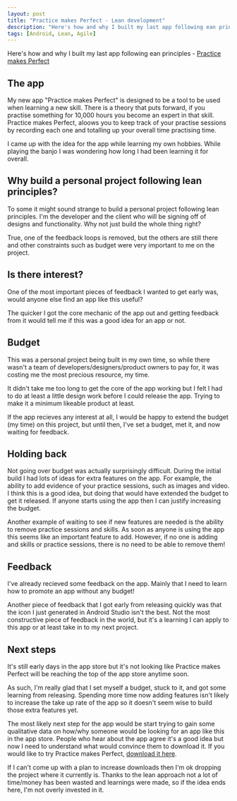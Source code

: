 ```yaml
---
layout: post
title: "Practice makes Perfect - Lean development"
description: "Here's how and why I built my last app following ean principles - Practice makes Perfect"
tags: [Android, Lean, Agile]
---
```


Here's how and why I built my last app following ean principles - [Practice makes Perfect](https://play.google.com/store/apps/details?id=com.mtdevelopment.practicemakesperfect)

## The app

My new app "Practice makes Perfect" is designed to be a tool to be used when learning a new skill. There is a theory that puts forward, if you practise something for 10,000 hours you become an expert in that skill. Practice makes Perfect, aloows you to keep track of your practise sessions by recording each one and totalling up your overall time practising time.

I came up with the idea for the app while learning my own hobbies. While playing the banjo I was wondering how long I had been learning it for overall.

## Why build a personal project following lean principles?

To some it might sound strange to build a personal project following lean principles. I'm the developer and the client who will be signing off of designs and functionality. Why not just build the whole thing right?

True, one of the feedback loops is removed, but the others are still there and other constraints such as budget were very important to me on the project.

## Is there interest?

One of the most important pieces of feedback I wanted to get early was, would anyone else find an app like this useful?

The quicker I got the core mechanic of the app out and getting feedback from it would tell me if this was a good idea for an app or not.

## Budget

This was a personal project being built in my own time, so while there wasn't a team of developers/designers/product owners to pay for, it was costing me the most precious resource, my time.

It didn't take me too long to get the core of the app working but I felt I had to do at least a little design work before I could release the app. Trying to make it a minimum likeable product at least.

If the app recieves any interest at all, I would be happy to extend the budget (my time) on this project, but until then, I've set a budget, met it, and now waiting for feedback.

## Holding back

Not going over budget was actually surprisingly difficult. During the initial build I had lots of ideas for extra features on the app.
For example, the ability to add evidence of your practice sessions, such as images and video. I think this is a good idea, but doing that would have extended the budget to get it released. If anyone starts using the app then I can justify increasing the budget.

Another example of waiting to see if new features are needed is the ability to remove practice sessions and skills. As soon as anyone is using the app this seems like an important feature to add. However, if no one is adding and skills or practice sessions, there is no need to be able to remove them!

## Feedback

I've already recieved some feedback on the app. Mainly that I need to learn how to promote an app without any budget!

Another piece of feedback that I got early from releasing quickly was that the icon I just generated in Android Studio isn't the best. Not the most constructive piece of feedback in the world, but it's a learning I can apply to this app or at least take in to my next project.

## Next steps

It's still early days in the app store but it's not looking like Practice makes Perfect will be reaching the top of the app store anytime soon.

As such, I'm really glad that I set myself a budget, stuck to it, and got some learning from releasing. Spending more time now adding features isn't likely to increase the take up rate of the app so it doesn't seem wise to build those extra features yet.

The most likely next step for the app would be start trying to gain some qualitative data on how/why someone would be looking for an app like this in the app store. People who hear about the app agree it's a good idea but now I need to understand what would convince them to download it. If you would like to try Practice makes Perfect, [download it here](https://play.google.com/store/apps/details?id=com.mtdevelopment.practicemakesperfect).

If I can't come up with a plan to increase downloads then I'm ok dropping the project where it currently is. Thanks to the lean approach not a lot of time/money has been wasted and learnings were made, so if the idea ends here, I'm not overly invested in it.
